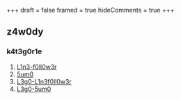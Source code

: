 +++
draft = false
framed = true
hideComments = true
+++
## z4w0dy
### k4t3g0r1e
1. [L1n3-f0ll0w3r](/lf)
2. [5um0](/sumo)
3. [L3g0-L1n3f0ll0w3r](/lf-lego)
4. [L3g0-5um0](/sumo-lego)

